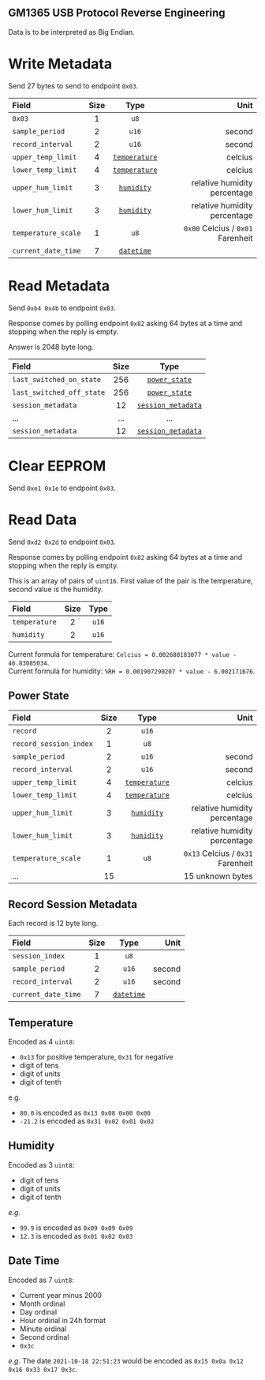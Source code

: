 GM1365 USB Protocol Reverse Engineering
---------------------------------------

Data is to be interpreted as Big Endian.

# Write Metadata

Send 27 bytes to send to endpoint `0x03`.

| Field               | Size | Type                          |                              Unit |
|:--------------------|:----:|:-----------------------------:|----------------------------------:|
| `0x03`              | 1    | `u8`                          |                                   |
| `sample_period`     | 2    | `u16`                         |                            second |
| `record_interval`   | 2    | `u16`                         |                            second |
| `upper_temp_limit`  | 4    | [`temperature`](#temperature) |                           celcius |
| `lower_temp_limit`  | 4    | [`temperature`](#temperature) |                           celcius |
| `upper_hum_limit`   | 3    | [`humidity`](#humidity)       |      relative humidity percentage |
| `lower_hum_limit`   | 3    | [`humidity`](#humidity)       |      relative humidity percentage |
| `temperature_scale` | 1    | `u8`                          | `0x00` Celcius / `0x01` Farenheit |
| `current_date_time` | 7    | [`datetime`](#date-time)      |                                   |

# Read Metadata

Send `0xb4 0x4b` to endpoint `0x03`.

Response comes by polling endpoint `0x82` asking 64 bytes at a time and stopping when the reply is empty.

Answer is 2048 byte long.

| Field                    | Size     | Type                                           |
|:-------------------------|:--------:|:----------------------------------------------:|
| `last_switched_on_state` | 256      | [`power_state`](#power-state)                  |
| `last_switched_off_state`| 256      | [`power_state`](#power-state)                  |
| `session_metadata`       | 12       | [`session_metadata`](#record-session-metadata) |
| ...                      | ...      | ...                                            |
| `session_metadata`       | 12       | [`session_metadata`](#record-session-metadata) |

# Clear EEPROM
Send `0xe1 0x1e` to endpoint `0x03`.

# Read Data
Send `0xd2 0x2d` to endpoint `0x03`.

Response comes by polling endpoint `0x82` asking 64 bytes at a time and stopping when the reply is empty.

This is an array of pairs of `uint16`. First value of the pair is the temperature, second value is the humidity.

| Field         | Size  | Type  |
|:--------------|:-----:|:-----:|
| `temperature` | 2     | `u16` |
| `humidity`    | 2     | `u16` |

Current formula for temperature: `Celcius = 0.002680183077 * value - 46.83085034`.\
Current formula for humidity: `%RH = 0.001907290207 * value - 6.002171676`.

## Power State

| Field               | Size   | Type                          |                              Unit |
|:--------------------|:------:|:-----------------------------:|----------------------------------:|
| `record`              | 2    | `u16`                         |                                   |
| `record_session_index`| 1    | `u8`                          |                                   |
| `sample_period`       | 2    | `u16`                         |                            second |
| `record_interval`     | 2    | `u16`                         |                            second |
| `upper_temp_limit`    | 4    | [`temperature`](#temperature) |                           celcius |
| `lower_temp_limit`    | 4    | [`temperature`](#temperature) |                           celcius |
| `upper_hum_limit`     | 3    | [`humidity`](#humidity)       |      relative humidity percentage |
| `lower_hum_limit`     | 3    | [`humidity`](#humidity)       |      relative humidity percentage |
| `temperature_scale`   | 1    | `u8`                          | `0x13` Celcius / `0x31` Farenheit |
| ...                   | 15   |                               | 15 unknown bytes                  |

 ## Record Session Metadata
 Each record is 12 byte long.

| Field               | Size | Type                          |                              Unit |
|:--------------------|:----:|:-----------------------------:|----------------------------------:|
| `session_index`     | 1    | `u8`                          |                                   |
| `sample_period`     | 2    | `u16`                         |                            second |
| `record_interval`   | 2    | `u16`                         |                            second |
| `current_date_time` | 7    | [`datetime`](#date-time)      |                                   |

## Temperature

Encoded as 4 `uint8`:
 - `0x13` for positive temperature, `0x31` for negative
 - digit of tens
 - digit of units
 - digit of tenth

 e.g.
  -  `80.0` is encoded as `0x13 0x08 0x00 0x00`
  - `-21.2` is encoded as `0x31 0x02 0x01 0x02`

## Humidity
Encoded as 3 `uint8`:
 - digit of tens
 - digit of units
 - digit of tenth

 _e.g._
  -  `99.9` is encoded as `0x09 0x09 0x09`
  - `12.3` is encoded as `0x01 0x02 0x03`

## Date Time
Encoded as 7 `uint8`:
 - Current year minus 2000
 - Month ordinal
 - Day ordinal
 - Hour ordinal in 24h format
 - Minute ordinal
 - Second ordinal
 - `0x3c`

_e.g._ The date `2021-10-18 22:51:23` would be encoded as `0x15 0x0a 0x12 0x16 0x33 0x17 0x3c`.